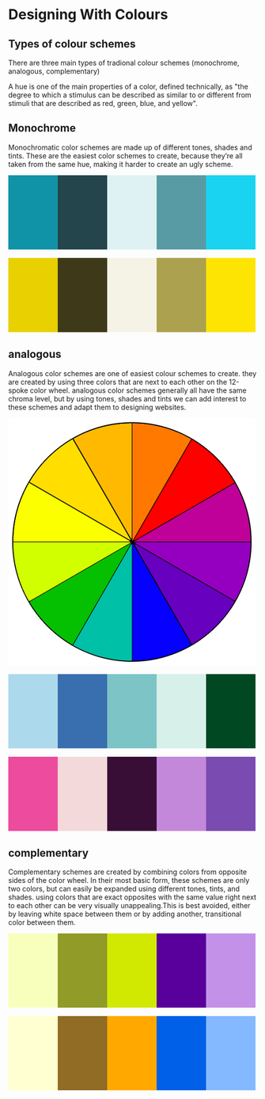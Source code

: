 # Designing With Colours

## Types of colour schemes

There are three main types of tradional colour schemes (monochrome, analogous, complementary)

A hue is one of the main properties of a color, defined technically, as "the degree to which a stimulus can be described as similar to or different from stimuli that are described as red, green, blue, and yellow".

## Monochrome
Monochromatic color schemes are made up of different tones, shades and tints. These are the easiest color schemes to create, because they’re all taken from the same hue, making it harder to create an ugly scheme.
 
 ![monochrome-blue](monochrome-blue.jpg "monochrome-blue")
 
 ![monochrome-gold](monochrome-gold.jpg "monochrome-gold")
 

## analogous

Analogous color schemes are one of easiest colour schemes to create. they are created by using three colors that are next to each other on the 12-spoke color wheel. analogous color schemes generally all have the same chroma level, but by using tones, shades and tints we can add interest to these schemes and adapt them to designing websites.

 ![colorwheel](colorwheel.jpg "colorwheel")
 

 ![analogous-modified](analogous-modified.jpg "analogous-modified")
 
 ![analogous-modpink](analogous-modpink.jpg "analogous-modpink")

## complementary
Complementary schemes are created by combining colors from opposite sides of the color wheel. In their most basic form, these schemes are only two colors, but can easily be expanded using  different tones, tints, and shades.  using colors that are exact opposites with the same value right next to each other can be very visually unappealing.This is best avoided, either by leaving white space between them or by adding another, transitional color between them.

 ![comp-purplegreen](comp-purplegreen.jpg "comp-purplegreen")

 ![comp-orangeblue](comp-orangeblue.jpg "comp-orangeblue")
